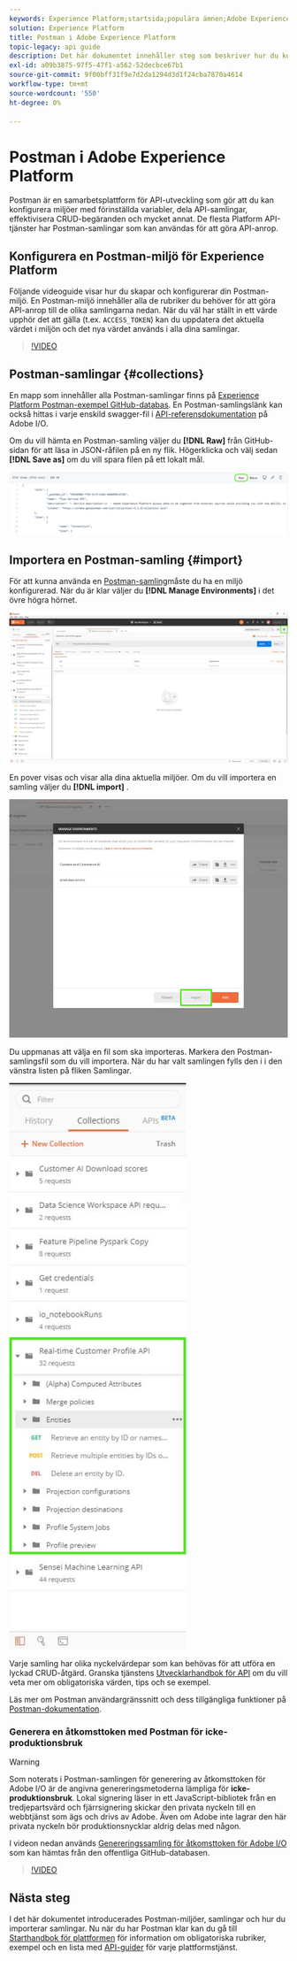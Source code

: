 ```yaml
---
keywords: Experience Platform;startsida;populära ämnen;Adobe Experience Platform;api guide;platform api guide;introduktion till plattform;utvecklarguide
solution: Experience Platform
title: Postman i Adobe Experience Platform
topic-legacy: api guide
description: Det här dokumentet innehåller steg som beskriver hur du konfigurerar en Postman-miljö, importerar Postman-samlingar och en lista över tillgängliga samlingar för varje plattformstjänst.
exl-id: a09b3875-97f5-47f1-a562-52decbce67b1
source-git-commit: 9f00bff31f9e7d2da1294d3d1f24cba7870a4614
workflow-type: tm+mt
source-wordcount: '550'
ht-degree: 0%

---
```


# Postman i Adobe Experience Platform

Postman är en samarbetsplattform för API-utveckling som gör att du kan konfigurera miljöer med förinställda variabler, dela API-samlingar, effektivisera CRUD-begäranden och mycket annat. De flesta Platform API-tjänster har Postman-samlingar som kan användas för att göra API-anrop.

## Konfigurera en Postman-miljö för Experience Platform

Följande videoguide visar hur du skapar och konfigurerar din Postman-miljö. En Postman-miljö innehåller alla de rubriker du behöver för att göra API-anrop till de olika samlingarna nedan. När du väl har ställt in ett värde upphör det att gälla (t.ex. `ACCESS_TOKEN`) kan du uppdatera det aktuella värdet i miljön och det nya värdet används i alla dina samlingar.

>[!VIDEO](https://video.tv.adobe.com/v/28832)

## Postman-samlingar {#collections}

En mapp som innehåller alla Postman-samlingar finns på [Experience Platform Postman-exempel GitHub-databas](https://github.com/adobe/experience-platform-postman-samples/tree/master/apis/experience-platform). En Postman-samlingslänk kan också hittas i varje enskild swagger-fil i [API-referensdokumentation](https://www.adobe.com/go/platform-api-reference-en) på Adobe I/O.

Om du vill hämta en Postman-samling väljer du **[!DNL Raw]** från GitHub-sidan för att läsa in JSON-råfilen på en ny flik. Högerklicka och välj sedan **[!DNL Save as]** om du vill spara filen på ett lokalt mål.

![råformat JSON](./images/api-guide/raw-collection.PNG)

## Importera en Postman-samling {#import}

För att kunna använda en [Postman-samling](#collections)måste du ha en miljö konfigurerad. När du är klar väljer du **[!DNL Manage Environments]** i det övre högra hörnet.

![hantera miljöväljare](./images/api-guide/environment-selector.png)

En pover visas och visar alla dina aktuella miljöer. Om du vill importera en samling väljer du **[!DNL import]** .

![importknapp](./images/api-guide/import-collection.png)

Du uppmanas att välja en fil som ska importeras. Markera den Postman-samlingsfil som du vill importera. När du har valt samlingen fylls den i i den vänstra listen på fliken Samlingar.

![populär samling](./images/api-guide/imported-collection.png)

Varje samling har olika nyckelvärdepar som kan behövas för att utföra en lyckad CRUD-åtgärd. Granska tjänstens [Utvecklarhandbok för API](api-guide.md#api-guides) om du vill veta mer om obligatoriska värden, tips och se exempel.

Läs mer om Postman användargränssnitt och dess tillgängliga funktioner på [Postman-dokumentation](https://learning.postman.com/docs/getting-started/navigating-postman/).

### Generera en åtkomsttoken med Postman för icke-produktionsbruk

>[!WARNING]
>
>Som noterats i Postman-samlingen för generering av åtkomsttoken för Adobe I/O är de angivna genereringsmetoderna lämpliga för **icke-produktionsbruk**. Lokal signering läser in ett JavaScript-bibliotek från en tredjepartsvärd och fjärrsignering skickar den privata nyckeln till en webbtjänst som ägs och drivs av Adobe. Även om Adobe inte lagrar den här privata nyckeln bör produktionsnycklar aldrig delas med någon.

I videon nedan används [Genereringssamling för åtkomsttoken för Adobe I/O](https://github.com/adobe/experience-platform-postman-samples/blob/master/apis/ims/Adobe%20IO%20Access%20Token%20Generation.postman_collection.json) som kan hämtas från den offentliga GitHub-databasen.

>[!VIDEO](https://video.tv.adobe.com/v/29698/?quality=12&learn=on)

## Nästa steg

I det här dokumentet introducerades Postman-miljöer, samlingar och hur du importerar samlingar. Nu när du har Postman klar kan du gå till [Starthandbok för plattformen](api-guide.md) för information om obligatoriska rubriker, exempel och en lista med [API-guider](api-guide.md#api-guides) för varje plattformstjänst.
